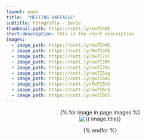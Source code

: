```yaml
---
layout: page
title:  "MEETING RAFFAELE"
subtitle: Fotografia - Serie
thumbnail-path: https://cutt.ly/kw7I4W1
short-description: this is the short description
images:
  - image_path: https://cutt.ly/kw7I4W1
  - image_path: https://cutt.ly/Nw7I49b
  - image_path: https://cutt.ly/Ow7I7sl
  - image_path: https://cutt.ly/sw7I7WY
  - image_path: https://cutt.ly/nw7I70s
  - image_path: https://cutt.ly/sw7I5ag
  - image_path: https://cutt.ly/gw7I6AL
  - image_path: https://cutt.ly/Pw7I5UV
  - image_path: https://cutt.ly/xw7I6rS
  - image_path: https://cutt.ly/Hw7I68S
---
```

<center>
{% for image in page.images %}
  <div class="collection">
	<img src="{{ image.image_path }}" alt="{{ image.title}}"/>
	<p></p>
  </div>
{% endfor %}
</center>
